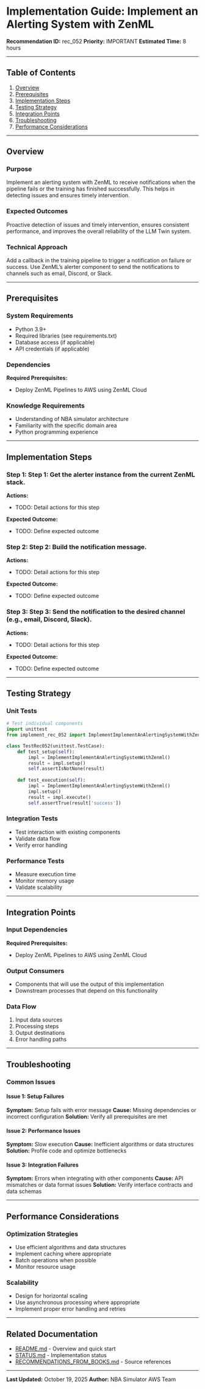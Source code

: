 # Implementation Guide: Implement an Alerting System with ZenML

**Recommendation ID:** rec_052
**Priority:** IMPORTANT
**Estimated Time:** 8 hours

---

## Table of Contents

1. [Overview](#overview)
2. [Prerequisites](#prerequisites)
3. [Implementation Steps](#implementation-steps)
4. [Testing Strategy](#testing-strategy)
5. [Integration Points](#integration-points)
6. [Troubleshooting](#troubleshooting)
7. [Performance Considerations](#performance-considerations)

---

## Overview

### Purpose

Implement an alerting system with ZenML to receive notifications when the pipeline fails or the training has finished successfully. This helps in detecting issues and ensures timely intervention.

### Expected Outcomes

Proactive detection of issues and timely intervention, ensures consistent performance, and improves the overall reliability of the LLM Twin system.

### Technical Approach

Add a callback in the training pipeline to trigger a notification on failure or success. Use ZenML’s alerter component to send the notifications to channels such as email, Discord, or Slack.

---

## Prerequisites

### System Requirements

- Python 3.9+
- Required libraries (see requirements.txt)
- Database access (if applicable)
- API credentials (if applicable)

### Dependencies

**Required Prerequisites:**

- Deploy ZenML Pipelines to AWS using ZenML Cloud


### Knowledge Requirements

- Understanding of NBA simulator architecture
- Familiarity with the specific domain area
- Python programming experience

---

## Implementation Steps

### Step 1: Step 1: Get the alerter instance from the current ZenML stack.

**Actions:**
- TODO: Detail actions for this step

**Expected Outcome:**
- TODO: Define expected outcome

### Step 2: Step 2: Build the notification message.

**Actions:**
- TODO: Detail actions for this step

**Expected Outcome:**
- TODO: Define expected outcome

### Step 3: Step 3: Send the notification to the desired channel (e.g., email, Discord, Slack).

**Actions:**
- TODO: Detail actions for this step

**Expected Outcome:**
- TODO: Define expected outcome



---

## Testing Strategy

### Unit Tests

```python
# Test individual components
import unittest
from implement_rec_052 import ImplementImplementAnAlertingSystemWithZenml

class TestRec052(unittest.TestCase):
    def test_setup(self):
        impl = ImplementImplementAnAlertingSystemWithZenml()
        result = impl.setup()
        self.assertIsNotNone(result)
    
    def test_execution(self):
        impl = ImplementImplementAnAlertingSystemWithZenml()
        impl.setup()
        result = impl.execute()
        self.assertTrue(result['success'])
```

### Integration Tests

- Test interaction with existing components
- Validate data flow
- Verify error handling

### Performance Tests

- Measure execution time
- Monitor memory usage
- Validate scalability

---

## Integration Points

### Input Dependencies

**Required Prerequisites:**

- Deploy ZenML Pipelines to AWS using ZenML Cloud


### Output Consumers

- Components that will use the output of this implementation
- Downstream processes that depend on this functionality

### Data Flow

1. Input data sources
2. Processing steps
3. Output destinations
4. Error handling paths

---

## Troubleshooting

### Common Issues

#### Issue 1: Setup Failures

**Symptom:** Setup fails with error message
**Cause:** Missing dependencies or incorrect configuration
**Solution:** Verify all prerequisites are met

#### Issue 2: Performance Issues

**Symptom:** Slow execution
**Cause:** Inefficient algorithms or data structures
**Solution:** Profile code and optimize bottlenecks

#### Issue 3: Integration Failures

**Symptom:** Errors when integrating with other components
**Cause:** API mismatches or data format issues
**Solution:** Verify interface contracts and data schemas

---

## Performance Considerations

### Optimization Strategies

- Use efficient algorithms and data structures
- Implement caching where appropriate
- Batch operations when possible
- Monitor resource usage

### Scalability

- Design for horizontal scaling
- Use asynchronous processing where appropriate
- Implement proper error handling and retries

---

## Related Documentation

- [README.md](README.md) - Overview and quick start
- [STATUS.md](STATUS.md) - Implementation status
- [RECOMMENDATIONS_FROM_BOOKS.md](RECOMMENDATIONS_FROM_BOOKS.md) - Source references

---

**Last Updated:** October 19, 2025
**Author:** NBA Simulator AWS Team
